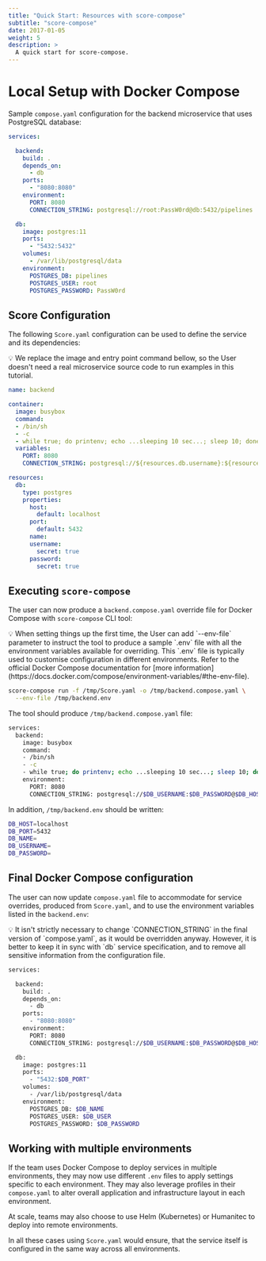 ```yaml
---
title: "Quick Start: Resources with score-compose"
subtitle: "score-compose"
date: 2017-01-05
weight: 5
description: >
  A quick start for score-compose.
---
```


# Local Setup with Docker Compose

Sample `compose.yaml` configuration for the backend microservice that uses PostgreSQL database:

```yaml
services:

  backend:
    build: .
    depends_on:
      - db
    ports:
      - "8080:8080"
    environment:
      PORT: 8080
      CONNECTION_STRING: postgresql://root:PassW0rd@db:5432/pipelines

  db:
    image: postgres:11
    ports:
      - "5432:5432"
    volumes:
      - /var/lib/postgresql/data
    environment:
      POSTGRES_DB: pipelines
      POSTGRES_USER: root
      POSTGRES_PASSWORD: PassW0rd
```

## Score Configuration

The following `Score.yaml` configuration can be used to define the service and its dependencies:

<aside>
💡 We replace the image and entry point command bellow, so the User doesn't need a real microservice source code to run examples in this tutorial.

</aside>

```yaml
name: backend

container:
  image: busybox
  command:
  - /bin/sh
  - -c
  - while true; do printenv; echo ...sleeping 10 sec...; sleep 10; done
  variables:
    PORT: 8080
    CONNECTION_STRING: postgresql://${resources.db.username}:${resources.db.password}@${resources.db.host}:${resources.db.port}/${resources.db.name}

resources:
  db:
    type: postgres
    properties:
      host:
        default: localhost
      port:
        default: 5432
      name:
      username:
        secret: true
      password:
        secret: true
```

## Executing `score-compose`

The user can now produce a `backend.compose.yaml` override file for Docker Compose with `score-compose` CLI tool:

<aside>
💡 When setting things up the first time, the User can add `--env-file` parameter to instruct the tool to produce a sample `.env` file with all the environment variables available for overriding. This `.env` file is typically used to customise configuration in different environments. Refer to the official Docker Compose documentation for [more information](https://docs.docker.com/compose/environment-variables/#the-env-file).

</aside>

```bash
score-compose run -f /tmp/Score.yaml -o /tmp/backend.compose.yaml \
  --env-file /tmp/backend.env
```

The tool should produce `/tmp/backend.compose.yaml` file:

```bash
services:
  backend:
    image: busybox
    command:
    - /bin/sh
    - -c
    - while true; do printenv; echo ...sleeping 10 sec...; sleep 10; done
    environment:
      PORT: 8080
      CONNECTION_STRING: postgresql://$DB_USERNAME:$DB_PASSWORD@$DB_HOST:$DB_PORT/$DB_NAME
```

In addition, `/tmp/backend.env` should be written:

```bash
DB_HOST=localhost
DB_PORT=5432
DB_NAME=
DB_USERNAME=
DB_PASSWORD=
```

## Final Docker Compose configuration

The user can now update `compose.yaml` file to accommodate for service overrides, produced from `Score.yaml`, and to use the environment variables listed in the `backend.env`:

<aside>
💡 It isn't strictly necessary to change `CONNECTION_STRING` in the final version of `compose.yaml`, as it would be overridden anyway. However, it is better to keep it in sync with `db` service specification, and to remove all sensitive information from the configuration file.

</aside>

```bash
services:

  backend:
    build: .
    depends_on:
      - db
    ports:
      - "8080:8080"
    environment:
      PORT: 8080
      CONNECTION_STRING: postgresql://$DB_USERNAME:$DB_PASSWORD@$DB_HOST:$DB_PORT/$DB_NAME

  db:
    image: postgres:11
    ports:
      - "5432:$DB_PORT"
    volumes:
      - /var/lib/postgresql/data
    environment:
      POSTGRES_DB: $DB_NAME
      POSTGRES_USER: $DB_USER
      POSTGRES_PASSWORD: $DB_PASSWORD
```

## Working with multiple environments

If the team uses Docker Compose to deploy services in multiple environments, they may now use different `.env` files to apply settings specific to each environment. They may also leverage profiles in their `compose.yaml` to alter overall application and infrastructure layout in each environment.

At scale, teams may also choose to use Helm (Kubernetes) or Humanitec to deploy into remote environments.

In all these cases using `Score.yaml` would ensure, that the service itself is configured in the same way across all environments.
